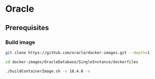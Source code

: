 # Oracle

## Prerequisites

### Build image

```bash
git clone https://github.com/oracle/docker-images.git --depth=1

cd docker-images/OracleDatabase/SingleInstance/dockerfiles

./buildContainerImage.sh -v 18.4.0 -x
```
